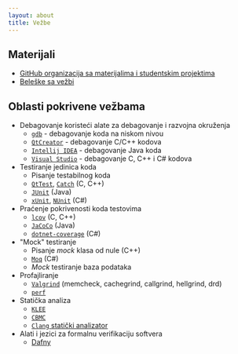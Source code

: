 ```yaml
---
layout: about
title: Vežbe
---
```



## Materijali

- [GitHub organizacija sa materijalima i studentskim projektima](https://github.com/MATF-Software-Verification)
- [Beleške sa vežbi](https://raw.githubusercontent.com/MATF-Software-Verification/VS-materials/main/MATERIALS.pdf)


## Oblasti pokrivene vežbama

- Debagovanje koristeći alate za debagovanje i razvojna okruženja
    - [`gdb`](https://www.sourceware.org/gdb/) - debagovanje koda na niskom nivou
    - [`QtCreator`](https://doc.qt.io/qtcreator/creator-debugging.html) - debagovanje C/C++ kodova
    - [`Intellij IDEA`](https://www.jetbrains.com/idea/) - debagovanje Java koda
    - [`Visual Studio`](https://visualstudio.microsoft.com/) - debagovanje C, C++ i C# kodova
- Testiranje jedinica koda
    - Pisanje testabilnog koda
    - [`QtTest`](https://doc.qt.io/qt-6/qttest-index.html), [`Catch`](https://github.com/catchorg/Catch2) (C, C++)
    - [`JUnit`](https://junit.org) (Java)
    - [`xUnit`](https://xunit.net/), [`NUnit`](https://nunit.org/) (C#)
- Praćenje pokrivenosti koda testovima
    - [`lcov`](https://github.com/linux-test-project/lcov) (C, C++)
    - [`JaCoCo`](https://www.jacoco.org/jacoco/) (Java)
    - [`dotnet-coverage`](https://learn.microsoft.com/en-us/dotnet/core/additional-tools/dotnet-coverage) (C#)
- "Mock" testiranje
    - Pisanje *mock* klasa od nule (C++)
    - [`Moq`](https://github.com/moq) (C#)
    - *Mock* testiranje baza podataka
- Profajliranje
    - [`Valgrind`](https://valgrind.org/) (memcheck, cachegrind, callgrind, hellgrind, drd)
    - [`perf`](https://perf.wiki.kernel.org/)
- Statička analiza
    - [`KLEE`](https://klee.github.io/)
    - [`CBMC`](https://www.cprover.org/cbmc/)
    - [`Clang` statički analizator](https://clang.llvm.org/)
- Alati i jezici za formalnu verifikaciju softvera
    - [Dafny](https://dafny.org/)

